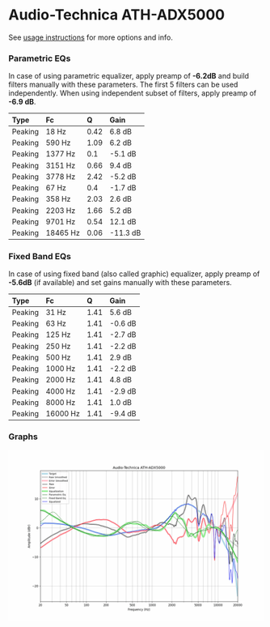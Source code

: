# Audio-Technica ATH-ADX5000
See [usage instructions](https://github.com/jaakkopasanen/AutoEq#usage) for more options and info.

### Parametric EQs
In case of using parametric equalizer, apply preamp of **-6.2dB** and build filters manually
with these parameters. The first 5 filters can be used independently.
When using independent subset of filters, apply preamp of **-6.9 dB**.

| Type    | Fc       |    Q | Gain     |
|:--------|:---------|:-----|:---------|
| Peaking | 18 Hz    | 0.42 | 6.8 dB   |
| Peaking | 590 Hz   | 1.09 | 6.2 dB   |
| Peaking | 1377 Hz  | 0.1  | -5.1 dB  |
| Peaking | 3151 Hz  | 0.66 | 9.4 dB   |
| Peaking | 3778 Hz  | 2.42 | -5.2 dB  |
| Peaking | 67 Hz    | 0.4  | -1.7 dB  |
| Peaking | 358 Hz   | 2.03 | 2.6 dB   |
| Peaking | 2203 Hz  | 1.66 | 5.2 dB   |
| Peaking | 9701 Hz  | 0.54 | 12.1 dB  |
| Peaking | 18465 Hz | 0.06 | -11.3 dB |

### Fixed Band EQs
In case of using fixed band (also called graphic) equalizer, apply preamp of **-5.6dB**
(if available) and set gains manually with these parameters.

| Type    | Fc       |    Q | Gain    |
|:--------|:---------|:-----|:--------|
| Peaking | 31 Hz    | 1.41 | 5.6 dB  |
| Peaking | 63 Hz    | 1.41 | -0.6 dB |
| Peaking | 125 Hz   | 1.41 | -2.7 dB |
| Peaking | 250 Hz   | 1.41 | -2.2 dB |
| Peaking | 500 Hz   | 1.41 | 2.9 dB  |
| Peaking | 1000 Hz  | 1.41 | -2.2 dB |
| Peaking | 2000 Hz  | 1.41 | 4.8 dB  |
| Peaking | 4000 Hz  | 1.41 | -2.9 dB |
| Peaking | 8000 Hz  | 1.41 | 1.0 dB  |
| Peaking | 16000 Hz | 1.41 | -9.4 dB |

### Graphs
![](./Audio-Technica%20ATH-ADX5000.png)
